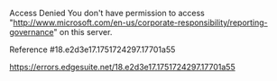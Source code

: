 Access Denied
You don't have permission to access "http://www.microsoft.com/en-us/corporate-responsibility/reporting-governance" on this server.

Reference #18.e2d3e17.1751724297.17701a55

https://errors.edgesuite.net/18.e2d3e17.1751724297.17701a55